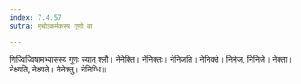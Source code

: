 ```yaml
---
index: 7.4.57
sutra: मुचोऽकर्मकस्य गुणो वा

---
```

णिज्विज्विषामभ्यासस्य गुणः स्यात् श्लौ। नेनेक्ति। नेनिक्तः। नेनिजति। नेनिक्ते। निनेज, निनिजे। नेक्ता। नेक्ष्यति, नेक्ष्यते। नेनेक्तु। नेनिग्धि॥